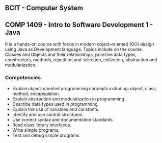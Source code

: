 <section>
  <div>
    <h1>BCIT - Computer System</h1>
    <h2>COMP 1409 - Intro to Software Development 1 - Java</h2>
    <p>It is a hands-on course with focus in modern object-oriented (OO) design using Java as Development language.
    Topics include on the course. Classes and Objects and their relationships, primitive data types, constructors, methods, repetition and selection, collection, abstraction and modularization.
    </p>
    <h3>Competencies</h3>
    <ul>
      <li>Explain object-oriented programming concepts including: object, class, method, encapsulation.</li>
      <li>Explain abstraction and modularization in programming.</li>
      <li>Describe data types used in programming.</li>
      <li>Explain the use of variables and constants.</li>
      <li>Identify and use control structures.</li>
      <li>Use correct syntax and documentation standards.</li>
      <li>Read class library interfaces.</li>
      <li>Write simple programs.</li>
      <li>Test and debug simple programs.</li>
    </ul>
  </div>
</section>
